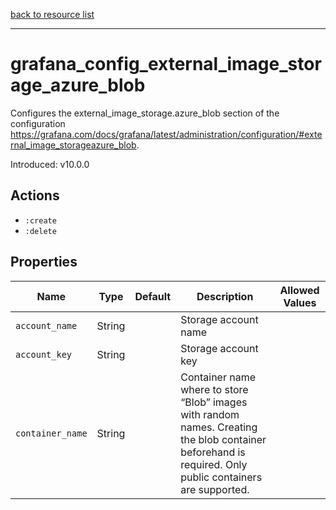 [back to resource list](https://github.com/sous-chefs/grafana#resources)

---

# grafana_config_external_image_storage_azure_blob

Configures the external_image_storage.azure_blob section of the configuration <https://grafana.com/docs/grafana/latest/administration/configuration/#external_image_storageazure_blob>.

Introduced: v10.0.0

## Actions

- `:create`
- `:delete`

## Properties

| Name             | Type   | Default | Description                                                                                                                                              | Allowed Values |
| ---------------- | ------ | ------- | -------------------------------------------------------------------------------------------------------------------------------------------------------- | -------------- |
| `account_name`   | String |         | Storage account name                                                                                                                                     |                |
| `account_key`    | String |         | Storage account key                                                                                                                                      |                |
| `container_name` | String |         | Container name where to store “Blob” images with random names. Creating the blob container beforehand is required. Only public containers are supported. |                |
